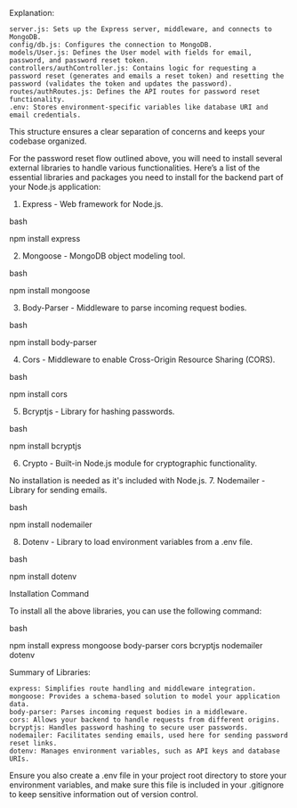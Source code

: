 Explanation:

    server.js: Sets up the Express server, middleware, and connects to MongoDB.
    config/db.js: Configures the connection to MongoDB.
    models/User.js: Defines the User model with fields for email, password, and password reset token.
    controllers/authController.js: Contains logic for requesting a password reset (generates and emails a reset token) and resetting the password (validates the token and updates the password).
    routes/authRoutes.js: Defines the API routes for password reset functionality.
    .env: Stores environment-specific variables like database URI and email credentials.

This structure ensures a clear separation of concerns and keeps your codebase organized.



For the password reset flow outlined above, you will need to install several external libraries to handle various functionalities. Here’s a list of the essential libraries and packages you need to install for the backend part of your Node.js application:
1. Express - Web framework for Node.js.

bash

npm install express

2. Mongoose - MongoDB object modeling tool.

bash

npm install mongoose

3. Body-Parser - Middleware to parse incoming request bodies.

bash

npm install body-parser

4. Cors - Middleware to enable Cross-Origin Resource Sharing (CORS).

bash

npm install cors

5. Bcryptjs - Library for hashing passwords.

bash

npm install bcryptjs

6. Crypto - Built-in Node.js module for cryptographic functionality.

No installation is needed as it's included with Node.js.
7. Nodemailer - Library for sending emails.

bash

npm install nodemailer

8. Dotenv - Library to load environment variables from a .env file.

bash

npm install dotenv

Installation Command

To install all the above libraries, you can use the following command:

bash

npm install express mongoose body-parser cors bcryptjs nodemailer dotenv

Summary of Libraries:

    express: Simplifies route handling and middleware integration.
    mongoose: Provides a schema-based solution to model your application data.
    body-parser: Parses incoming request bodies in a middleware.
    cors: Allows your backend to handle requests from different origins.
    bcryptjs: Handles password hashing to secure user passwords.
    nodemailer: Facilitates sending emails, used here for sending password reset links.
    dotenv: Manages environment variables, such as API keys and database URIs.

Ensure you also create a .env file in your project root directory to store your environment variables, and make sure this file is included in your .gitignore to keep sensitive information out of version control.